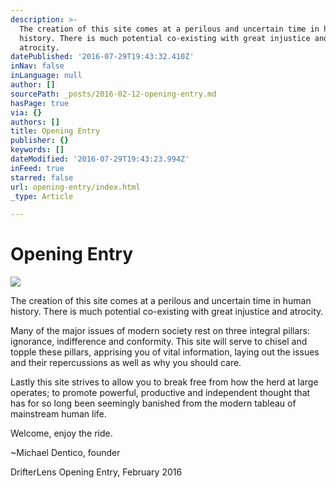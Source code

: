 ```yaml
---
description: >-
  The creation of this site comes at a perilous and uncertain time in human
  history. There is much potential co-existing with great injustice and
  atrocity.
datePublished: '2016-07-29T19:43:32.410Z'
inNav: false
inLanguage: null
author: []
sourcePath: _posts/2016-02-12-opening-entry.md
hasPage: true
via: {}
authors: []
title: Opening Entry
publisher: {}
keywords: []
dateModified: '2016-07-29T19:43:23.994Z'
inFeed: true
starred: false
url: opening-entry/index.html
_type: Article

---
```

# Opening Entry
![](https://s3-us-west-2.amazonaws.com/the-grid-img/p/b3e3ef300b337a387a64f572aebc4923dd879734.png)

The creation of this site comes at a perilous and uncertain time in human history. There is much potential co-existing with great injustice and atrocity.

Many of the major issues of modern society rest on three integral pillars: ignorance, indifference and conformity. This site will serve to chisel and topple these pillars, apprising you of vital information, laying out the issues and their repercussions as well as why you should care.

Lastly this site strives to allow you to break free from how the herd at large operates; to promote powerful, productive and independent thought that has for so long been seemingly banished from the modern tableau of mainstream human life.

Welcome, enjoy the ride.

~Michael Dentico, founder

DrifterLens Opening Entry, February 2016